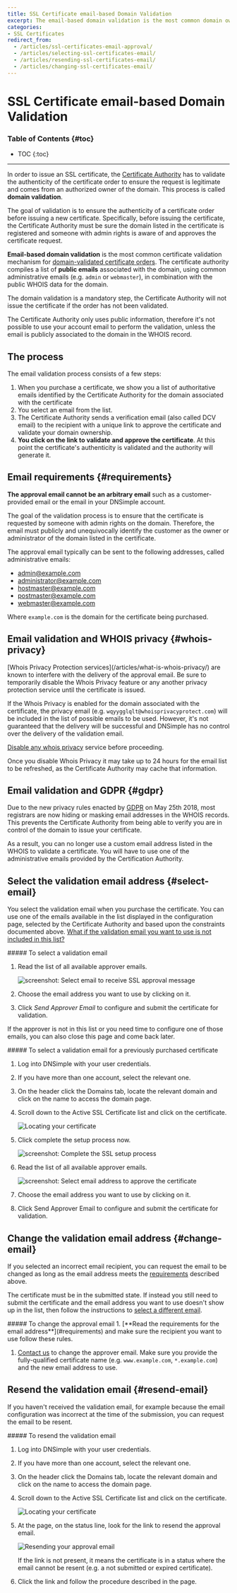 ```yaml
---
title: SSL Certificate email-based Domain Validation
excerpt: The email-based domain validation is the most common domain ownership validation method for a certificate and it is required for domain-validated certificates.
categories:
- SSL Certificates
redirect_from:
  - /articles/ssl-certificates-email-approval/
  - /articles/selecting-ssl-certificates-email/
  - /articles/resending-ssl-certificates-email/
  - /articles/changing-ssl-certificates-email/
---
```


# SSL Certificate email-based Domain Validation

### Table of Contents {#toc}

* TOC
{:toc}

---

In order to issue an SSL certificate, the [Certificate Authority](/articles/what-is-certificate-authority/) has to validate the authenticity of the certificate order to ensure the request is legitimate and comes from an authorized owner of the domain. This process is called **domain validation**.

The goal of validation is to ensure the authenticity of a certificate order before issuing a new certificate. Specifically, before issuing the certificate, the Certificate Authority must be sure the domain listed in the certificate is registered and someone with admin rights is aware of and approves the certificate request.

**Email-based domain validation** is the most common certificate validation mechanism for [domain-validated certificate orders](/articles/ssl-certificates-types/#ssl-certificates-by-validation-level). The certificate authority compiles a list of **public emails** associated with the domain, using common administrative emails (e.g. `admin` or `webmaster`), in combination with the public WHOIS data for the domain.

The domain validation is a mandatory step, the Certificate Authority will not issue the certificate if the order has not been validated.

<note>
The Certificate Authority only uses public information, therefore it's not possible to use your account email to perform the validation, unless the email is publicly associated to the domain in the WHOIS record.
</note>


## The process

The email validation process consists of a few steps:

1. When you purchase a certificate, we show you a list of authoritative emails identified by the Certificate Authority for the domain associated with the certificate
1. You select an email from the list.
1. The Certificate Authority sends a verification email (also called DCV email) to the recipient with a unique link to approve the certificate and validate your domain ownership.
1. **You click on the link to validate and approve the certificate**. At this point the certificate's authenticity is validated and the authority will generate it.


## Email requirements {#requirements}

**The approval email cannot be an arbitrary email** such as a customer-provided email or the email in your DNSimple account.

<note>
The goal of the validation process is to ensure that the certificate is requested by someone with admin rights on the domain. Therefore, the email must publicly and unequivocally identify the customer as the owner or administrator of the domain listed in the certificate.
</note>

The approval email typically can be sent to the following addresses, called administrative emails:

- admin@example.com
- administrator@example.com
- hostmaster@example.com
- postmaster@example.com
- webmaster@example.com

Where `example.com` is the domain for the certificate being purchased.


## Email validation and WHOIS privacy {#whois-privacy}

<warning>
[Whois Privacy Protection services](/articles/what-is-whois-privacy/) are known to interfere with the delivery of the approval email. Be sure to temporarily disable the Whois Privacy feature or any another privacy protection service until the certificate is issued.
</warning>

If the Whois Privacy is enabled for the domain associated with the certificate, the privacy email (e.g. `wqyygglqlt@whoisprivacyprotect.com`) will be included in the list of possible emails to be used. However, it's not guaranteed that the delivery will be successful and DNSimple has no control over the delivery of the validation email.

[Disable any whois privacy](/articles/whois-privacy/#disable-whois-privacy) service before proceeding.

<info>
Once you disable Whois Privacy it may take up to 24 hours for the email list to be refreshed, as the Certificate Authority may cache that information.
</info>


## Email validation and GDPR {#gdpr}

Due to the new privacy rules enacted by [GDPR](https://en.wikipedia.org/wiki/General_Data_Protection_Regulation) on May 25th 2018, most registrars are now hiding or masking email addresses in the WHOIS records. This prevents the Certificate Authority from being able to verify you are in control of the domain to issue your certificate.

As a result, you can no longer use a custom email address listed in the WHOIS to validate a certificate. You will have to use one of the administrative emails provided by the Certification Authority.


## Select the validation email address {#select-email}

You select the validation email when you purchase the certificate. You can use one of the emails available in the list displayed in the configuration page, selected by the Certificate Authority and based upon the constraints documented above. [What if the validation email you want to use is not included in this list?](/articles/how-to-different-ssl-domain-validation-email/)

<div class="section-steps" markdown="1">
##### To select a validation email

1.  Read the list of all available approver emails.

    ![screenshot: Select email to receive SSL approval message](/files/dnsimple-ssl-selectapprover.png)

2.  Choose the email address you want to use by clicking on it.
3.  Click *Send Approver Email* to configure and submit the certificate for validation.
</div>

If the approver is not in this list or you need time to configure one of those emails, you can also close this page and come back later.

<div class="section-steps" markdown="1">
##### To select a validation email for a previously purchased certificate

1.  Log into DNSimple with your user credentials.
1.  If you have more than one account, select the relevant one.
1.  On the header click the <label>Domains</label> tab, locate the relevant domain and click on the name to access the domain page.
1.  Scroll down to the <label>Active SSL Certificate</label> list and click on the certificate.

    ![Locating your certificate](/files/dnsimple-domain-certificates-list.png)

1.  Click <label>complete the setup process now</label>.

    ![screenshot: Complete the SSL setup process](/files/dnsimple-ssl-completesetup.png)

1.  Read the list of all available approver emails.

    ![screenshot: Select email address to approve the certificate](/files/dnsimple-ssl-selectapprover.png)

1.  Choose the email address you want to use by clicking on it.
1.  Click <label>Send Approver Email</label> to configure and submit the certificate for validation.
</div>


## Change the validation email address {#change-email}

If you selected an incorrect email recipient, you can request the email to be changed as long as the email address meets the [requirements](#requirements) described above.

The certificate must be in the submitted state. If instead you still need to submit the certificate and the email address you want to use doesn't show up in the list, then follow the instructions to [select a different email](#select-email).

<div class="section-steps" markdown="1">
##### To change the approval email
1. [**Read the requirements for the email address**](#requirements) and make sure the recipient you want to use follow these rules.

1. [Contact us](https://dnsimple.com/contact) to change the approver email. Make sure you provide the fully-qualified certificate name (e.g. `www.example.com`, `*.example.com`) and the new email address to use.
</div>


## Resend the validation email {#resend-email}

If you haven't received the validation email, for example because the email configuration was incorrect at the time of the submission, you can request the email to be resent.

<div class="section-steps" markdown="1">
##### To resend the validation email

1.  Log into DNSimple with your user credentials.
1.  If you have more than one account, select the relevant one.
1.  On the header click the <label>Domains</label> tab, locate the relevant domain and click on the name to access the domain page.
1.  Scroll down to the <label>Active SSL Certificate</label> list and click on the certificate.

    ![Locating your certificate](/files/dnsimple-domain-certificates-list.png)

1. At the page, on the status line, look for the link to resend the approval email.

    ![Resending your approval email](/files/dnsimple-ssl-resend-approval-link.png)

    If the link is not present, it means the certificate is in a status where the email cannot be resent (e.g. a not submitted or expired certificate).

1.  Click the link and follow the procedure described in the page.
</div>
